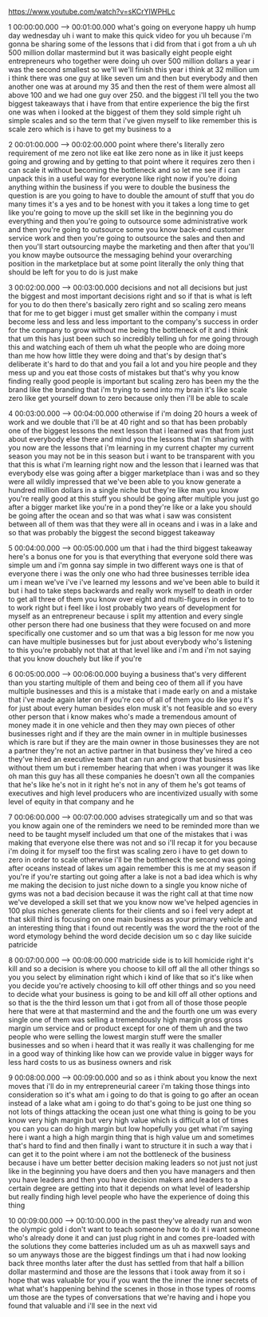 https://www.youtube.com/watch?v=sKCrYIWPHLc

1 00:00:00.000 --\> 00:01:00.000 what's going on everyone happy uh hump
day wednesday uh i want to make this quick video for you uh because i'm
gonna be sharing some of the lessons that i did from that i got from a
uh uh 500 million dollar mastermind but it was basically eight people
eight entrepreneurs who together were doing uh over 500 million dollars
a year i was the second smallest so we'll we'll finish this year i think
at 32 million um i think there was one guy at like seven um and then but
everybody and then another one was at around my 35 and then the rest of
them were almost all above 100 and we had one guy over 250. and the
biggest i'll tell you the two biggest takeaways that i have from that
entire experience the big the first one was when i looked at the biggest
of them they sold simple right uh simple scales and so the term that
i've given myself to like remember this is scale zero which is i have to
get my business to a

2 00:01:00.000 --\> 00:02:00.000 point where there's literally zero
requirement of me zero not like eat like zero none as in like it just
keeps going and growing and by getting to that point where it requires
zero then i can scale it without becoming the bottleneck and so let me
see if i can unpack this in a useful way for everyone like right now if
you're doing anything within the business if you were to double the
business the question is are you going to have to double the amount of
stuff that you do many times it's a yes and to be honest with you it
takes a long time to get like you're going to move up the skill set like
in the beginning you do everything and then you're going to outsource
some administrative work and then you're going to outsource some you
know back-end customer service work and then you're going to outsource
the sales and then and then you'll start outsourcing maybe the marketing
and then after that you'll you know maybe outsource the messaging behind
your overarching position in the marketplace but at some point literally
the only thing that should be left for you to do is just make

3 00:02:00.000 --\> 00:03:00.000 decisions and not all decisions but
just the biggest and most important decisions right and so if that is
what is left for you to do then there's basically zero right and so
scaling zero means that for me to get bigger i must get smaller within
the company i must become less and less and less important to the
company's success in order for the company to grow without me being the
bottleneck of it and i think that um this has just been such so
incredibly telling uh for me going through this and watching each of
them uh what the people who are doing more than me how how little they
were doing and that's by design that's deliberate it's hard to do that
and you fail a lot and you hire people and they mess up and you eat
those costs of mistakes but that's why you know finding really good
people is important but scaling zero has been my the the brand like the
branding that i'm trying to send into my brain it's like scale zero like
get yourself down to zero because only then i'll be able to scale

4 00:03:00.000 --\> 00:04:00.000 otherwise if i'm doing 20 hours a week
of work and we double that i'll be at 40 right and so that has been
probably one of the biggest lessons the next lesson that i learned was
that from just about everybody else there and mind you the lessons that
i'm sharing with you now are the lessons that i'm learning in my current
chapter my current season you may not be in this season but i want to be
transparent with you that this is what i'm learning right now and the
lesson that i learned was that everybody else was going after a bigger
marketplace than i was and so they were all wildly impressed that we've
been able to you know generate a hundred million dollars in a single
niche but they're like man you know you're really good at this stuff you
should be going after multiple you just go after a bigger market like
you're in a pond they're like or a lake you should be going after the
ocean and so that was what i saw was consistent between all of them was
that they were all in oceans and i was in a lake and so that was
probably the biggest the second biggest takeaway

5 00:04:00.000 --\> 00:05:00.000 um that i had the third biggest
takeaway here's a bonus one for you is that everything that everyone
sold there was simple um and i'm gonna say simple in two different ways
one is that of everyone there i was the only one who had three
businesses terrible idea um i mean we've i've i've learned my lessons
and we've been able to build it but i had to take steps backwards and
really work myself to death in order to get all three of them you know
over eight and multi-figures in order to to to work right but i feel
like i lost probably two years of development for myself as an
entrepreneur because i split my attention and every single other person
there had one business that they were focused on and more specifically
one customer and so um that was a big lesson for me now you can have
multiple businesses but for just about everybody who's listening to this
you're probably not that at that level like and i'm and i'm not saying
that you know douchely but like if you're

6 00:05:00.000 --\> 00:06:00.000 buying a business that's very different
than you starting multiple of them and being ceo of them all if you have
multiple businesses and this is a mistake that i made early on and a
mistake that i've made again later on if you're ceo of all of them you
do like you it's for just about every human besides elon musk it's not
feasible and so every other person that i know makes who's made a
tremendous amount of money made it in one vehicle and then they may own
pieces of other businesses right and if they are the main owner in in
multiple businesses which is rare but if they are the main owner in
those businesses they are not a partner they're not an active partner in
that business they've hired a ceo they've hired an executive team that
can run and grow that business without them um but i remember hearing
that when i was younger it was like oh man this guy has all these
companies he doesn't own all the companies that he's like he's not in it
right he's not in any of them he's got teams of executives and high
level producers who are incentivized usually with some level of equity
in that company and he

7 00:06:00.000 --\> 00:07:00.000 advises strategically um and so that
was you know again one of the reminders we need to be reminded more than
we need to be taught myself included um that one of the mistakes that i
was making that everyone else there was not and so i'll recap it for you
because i'm doing it for myself too the first was scaling zero i have to
get down to zero in order to scale otherwise i'll be the bottleneck the
second was going after oceans instead of lakes um again remember this is
me at my season if you're if you're starting out going after a lake is
not a bad idea which is why me making the decision to just niche down to
a single you know niche of gyms was not a bad decision because it was
the right call at that time now we've developed a skill set that we you
know now we've helped agencies in 100 plus niches generate clients for
their clients and so i feel very adept at that skill third is focusing
on one main business as your primary vehicle and an interesting thing
that i found out recently was the word the the root of the word
etymology behind the word decide decision um so c day like suicide
patricide

8 00:07:00.000 --\> 00:08:00.000 matricide side is to kill homicide
right it's kill and so a decision is where you choose to kill off all
the all other things so you you select by elimination right which i kind
of like that so it's like when you decide you're actively choosing to
kill off other things and so you need to decide what your business is
going to be and kill off all other options and so that is the the third
lesson um that i got from all of those those people here that were at
that mastermind and the and the fourth one um was every single one of
them was selling a tremendously high margin gross gross margin um
service and or product except for one of them uh and the two people who
were selling the lowest margin stuff were the smaller businesses and so
when i heard that it was really it was challenging for me in a good way
of thinking like how can we provide value in bigger ways for less hard
costs to us as business owners and risk

9 00:08:00.000 --\> 00:09:00.000 and so as i think about you know the
next moves that i'll do in my entrepreneurial career i'm taking those
things into consideration so it's what am i going to do that is going to
go after an ocean instead of a lake what am i going to do that's going
to be just one thing so not lots of things attacking the ocean just one
what thing is going to be you know very high margin but very high value
which is difficult a lot of times you can you can do high margin but low
hopefully you get what i'm saying here i want a high a high margin thing
that is high value um and sometimes that's hard to find and then finally
i want to structure it in such a way that i can get it to the point
where i am not the bottleneck of the business because i have um better
better decision making leaders so not just not just like in the
beginning you have doers and then you have managers and then you have
leaders and then you have decision makers and leaders to a certain
degree are getting into that it depends on what level of leadership but
really finding high level people who have the experience of doing this
thing

10 00:09:00.000 --\> 00:10:00.000 in the past they've already run and
won the olympic gold i don't want to teach someone how to do it i want
someone who's already done it and can just plug right in and comes
pre-loaded with the solutions they come batteries included um as uh as
maxwell says and so um anyways those are the biggest findings um that i
had now looking back three months later after the dust has settled from
that half a billion dollar mastermind and those are the lessons that i
took away from it so i hope that was valuable for you if you want the
the inner the inner secrets of what what's happening behind the scenes
in those in those types of rooms um those are the types of conversations
that we're having and i hope you found that valuable and i'll see in the
next vid
